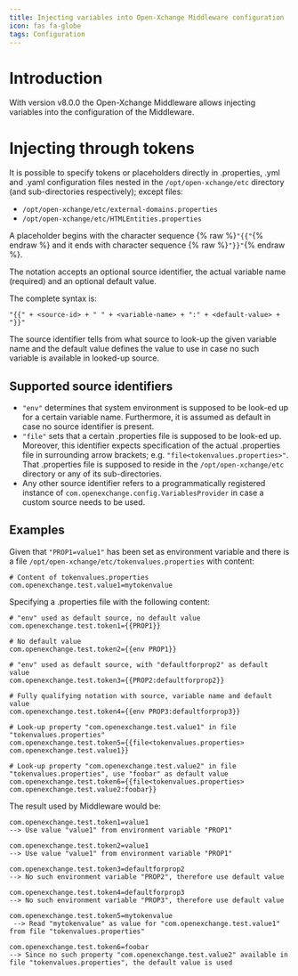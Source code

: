 ```yaml
---
title: Injecting variables into Open-Xchange Middleware configuration
icon: fas fa-globe
tags: Configuration
---
```


# Introduction

With version v8.0.0 the Open-Xchange Middleware allows injecting variables into the configuration of the Middleware.

# Injecting through tokens

It is possible to specify tokens or placeholders directly in .properties, .yml and .yaml configuration files nested in the `/opt/open-xchange/etc` directory (and sub-directories respectively); except files:

* `/opt/open-xchange/etc/external-domains.properties`
* `/opt/open-xchange/etc/HTMLEntities.properties`

A placeholder begins with the character sequence {% raw %}`"{{"`{% endraw %} and it ends with character sequence {% raw %}`"}}"`{% endraw %}.

The notation accepts an optional source identifier, the actual variable name (required) and an optional default value.

The complete syntax is:

<!-- {% raw %} -->
```
"{{" + <source-id> + " " + <variable-name> + ":" + <default-value> + "}}"
```
<!-- {% endraw %} -->

The source identifier tells from what source to look-up the given variable name and the default value defines the value to use in case no such variable is available in looked-up source.

## Supported source identifiers

* `"env"` determines that system environment is supposed to be look-ed up for a certain variable name. Furthermore, it is assumed as default in case no source identifier is present.
* `"file"` sets that a certain .properties file is supposed to be look-ed up. Moreover, this identifier expects specification of the actual .properties file in surrounding arrow brackets; e.g. `"file<tokenvalues.properties>"`. That .properties file is supposed to reside in the `/opt/open-xchange/etc` directory or any of its sub-directories.
* Any other source identifier refers to a programmatically registered instance of `com.openexchange.config.VariablesProvider` in case a custom source needs to be used.

## Examples

Given that `"PROP1=value1"` has been set as environment variable and there is a file `/opt/open-xchange/etc/tokenvalues.properties` with content:

```
# Content of tokenvalues.properties
com.openexchange.test.value1=mytokenvalue
```

Specifying a .properties file with the following content:

<!-- {% raw %} -->
```
# "env" used as default source, no default value
com.openexchange.test.token1={{PROP1}}

# No default value
com.openexchange.test.token2={{env PROP1}}

# "env" used as default source, with "defaultforprop2" as default value
com.openexchange.test.token3={{PROP2:defaultforprop2}}

# Fully qualifying notation with source, variable name and default value
com.openexchange.test.token4={{env PROP3:defaultforprop3}}

# Look-up property "com.openexchange.test.value1" in file "tokenvalues.properties"
com.openexchange.test.token5={{file<tokenvalues.properties> com.openexchange.test.value1}}

# Look-up property "com.openexchange.test.value2" in file "tokenvalues.properties", use "foobar" as default value
com.openexchange.test.token6={{file<tokenvalues.properties> com.openexchange.test.value2:foobar}}
```
<!-- {% endraw %} -->

The result used by Middleware would be:

```
com.openexchange.test.token1=value1
--> Use value "value1" from environment variable "PROP1"

com.openexchange.test.token2=value1
--> Use value "value1" from environment variable "PROP1"

com.openexchange.test.token3=defaultforprop2
--> No such environment variable "PROP2", therefore use default value

com.openexchange.test.token4=defaultforprop3
--> No such environment variable "PROP3", therefore use default value

com.openexchange.test.token5=mytokenvalue
 --> Read "mytokenvalue" as value for "com.openexchange.test.value1" from file "tokenvalues.properties"

com.openexchange.test.token6=foobar
--> Since no such property "com.openexchange.test.value2" available in file "tokenvalues.properties", the default value is used
```
